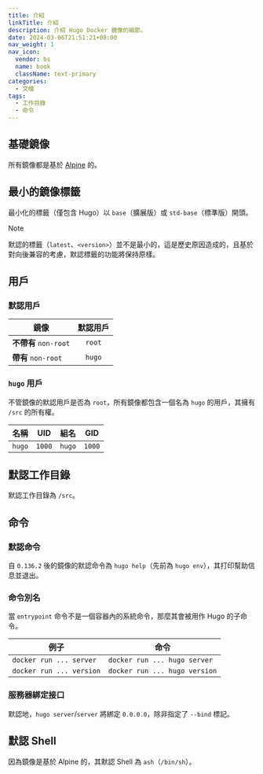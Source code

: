```yaml
---
title: 介紹
linkTitle: 介紹
description: 介紹 Hugo Docker 鏡像的細節。
date: 2024-03-06T21:51:21+08:00
nav_weight: 1
nav_icon:
  vendor: bs
  name: book
  className: text-primary
categories:
  - 文檔
tags:
  - 工作目錄
  - 命令
---
```


## 基礎鏡像

所有鏡像都是基於 [Alpine](https://hub.docker.com/_/alpine) 的。

## 最小的鏡像標籤

最小化的標籤（僅包含 Hugo）以 `base`（擴展版）或 `std-base`（標準版）開頭。

> [!NOTE]
> 默認的標籤（`latest`、`<version>`）並不是最小的，這是歷史原因造成的，且基於對向後兼容的考慮，默認標籤的功能將保持原樣。

## 用戶

### 默認用戶

| 鏡像                 | 默認用戶 |
| -------------------- | :-----: |
| **不帶有** `non-root` | `root` |
| **帶有** `non-root`   | `hugo` |

### `hugo` 用戶

不管鏡像的默認用戶是否為 `root`，所有鏡像都包含一個名為 `hugo` 的用戶，其擁有 `/src` 的所有權。

| 名稱   |  UID   |  組名  |  GID   |
| :----: | :----: | :----: | :----: |
| `hugo` | `1000` | `hugo` | `1000` |

## 默認工作目錄

默認工作目錄為 `/src`。

## 命令

### 默認命令

自 `0.136.2` 後的鏡像的默認命令為 `hugo help`（先前為 `hugo env`），其打印幫助信息並退出。

### 命令別名

當 `entrypoint` 命令不是一個容器內的系統命令，那麼其會被用作 Hugo 的子命令。

| 例子      | 命令           |
| --------- | -------------- |
| `docker run ... server`  | `docker run ... hugo server`  |
| `docker run ... version` | `docker run ... hugo version` |

### 服務器綁定接口

默認地，`hugo server`/`server` 將綁定 `0.0.0.0`，除非指定了 `--bind` 標記。

## 默認 Shell

因為鏡像是基於 Alpine 的，其默認 Shell 為 `ash`（`/bin/sh`）。
